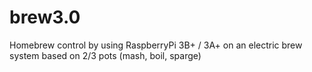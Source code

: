 # brew3.0
Homebrew control by using RaspberryPi 3B+ / 3A+ on an electric brew system based on 2/3 pots (mash, boil, sparge)
